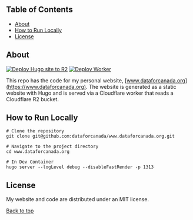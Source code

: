 ## Table of Contents
- [About](#about)
- [How to Run Locally](#how-to-run-locally)
- [License](#license)

## About
[![Deploy Hugo site to R2](https://github.com/dataforcanada/www.dataforcanada.org/actions/workflows/deploy_website.yaml/badge.svg)](https://github.com/dataforcanada/www.dataforcanada.org/actions/workflows/deploy_website.yaml)
[![Deploy Worker](https://github.com/dataforcanada/www.dataforcanada.org/actions/workflows/deploy_worker.yaml/badge.svg)](https://github.com/dataforcanada/www.dataforcanada.org/actions/workflows/deploy_worker.yaml)

This repo has the code for my personal website, [www.dataforcanada.org](https://www.dataforcanada.org). The website is generated as a static website with Hugo and is served via a Cloudflare worker that reads a Cloudflare R2 bucket.

## How to Run Locally

```shell
# Clone the repository
git clone git@github.com:dataforcanada/www.dataforcanada.org.git

# Navigate to the project directory
cd www.dataforcanada.org

# In Dev Container
hugo server --logLevel debug --disableFastRender -p 1313
```

## License

My website and code are distributed under an MIT license.

[Back to top](#top)